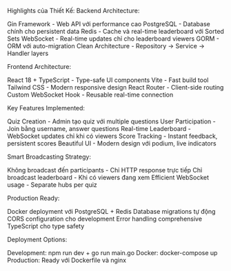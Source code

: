 Highlights của Thiết Kế:
Backend Architecture:

Gin Framework - Web API với performance cao
PostgreSQL - Database chính cho persistent data
Redis - Cache và real-time leaderboard với Sorted Sets
WebSocket - Real-time updates chỉ cho leaderboard viewers
GORM - ORM với auto-migration
Clean Architecture - Repository → Service → Handler layers

Frontend Architecture:

React 18 + TypeScript - Type-safe UI components
Vite - Fast build tool
Tailwind CSS - Modern responsive design
React Router - Client-side routing
Custom WebSocket Hook - Reusable real-time connection

Key Features Implemented:

Quiz Creation - Admin tạo quiz với multiple questions
User Participation - Join bằng username, answer questions
Real-time Leaderboard - WebSocket updates chỉ khi có viewers
Score Tracking - Instant feedback, persistent scores
Beautiful UI - Modern design với podium, live indicators

Smart Broadcasting Strategy:

Không broadcast đến participants - Chỉ HTTP response trực tiếp
Chỉ broadcast leaderboard - Khi có viewers đang xem
Efficient WebSocket usage - Separate hubs per quiz

Production Ready:

Docker deployment với PostgreSQL + Redis
Database migrations tự động
CORS configuration cho development
Error handling comprehensive
TypeScript cho type safety

Deployment Options:

Development: npm run dev + go run main.go
Docker: docker-compose up
Production: Ready với Dockerfile và nginx
